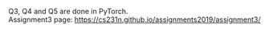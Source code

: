 Q3, Q4 and Q5 are done in PyTorch.<br>
Assignment3 page: https://cs231n.github.io/assignments2019/assignment3/
